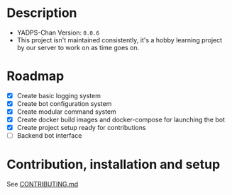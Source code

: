 # Description
- YADPS-Chan Version: `0.0.6`
- This project isn't maintained consistently, it's a hobby learning project by our server to work on as time goes on.

# Roadmap
 * [x] Create basic logging system
 * [x] Create bot configuration system
 * [x] Create modular command system
 * [x] Create docker build images and docker-compose for launching the bot
 * [x] Create project setup ready for contributions
 * [ ] Backend bot interface

# Contribution, installation and setup
See [CONTRIBUTING.md](CONTRIBUTING.md)
